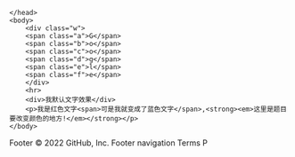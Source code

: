<!DOCTYPE html>
<html>
	<head>
		<meta charset="utf-8">
		<title></title>
		<style type="text/css">
		.w{
			text-align: center;
			font-size: 100px;
		}
		.a{
			color: blue;
		}
		.b{
			color: red;
		}
		.c{
			color: yellow;
		}
		.d{
			color: blue;
			font-family: Cambria, Cochin, Georgia, Times, 'Times New Roman', serif;
		}
		.e{
			color: green;
		}
		.f{
			color: red;
		}
		p{
			color: red;
		}
		p>span{
			color: blue;
		}
		</style>
		
	</head>
	<body>
		<div class="w">
		<span class="a">G</span>
		<span class="b">o</span>
		<span class="c">o</span>
		<span class="d">g</span>
		<span class="e">l</span>
		<span class="f">e</span>
		</div>
		<hr>
		<div>我默认文字效果</div>
		<p>我是红色文字<span>可是我就变成了蓝色文字</span>,<strong><em>这里是题目要改变颜色的地方!</em></strong></p>
	</body>
</html>
Footer
© 2022 GitHub, Inc.
Footer navigation
Terms
P
